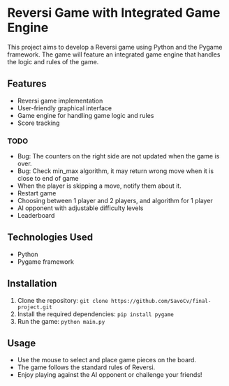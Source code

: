 # Reversi Game with Integrated Game Engine

This project aims to develop a Reversi game using Python and the Pygame framework. The game will feature an integrated game engine that handles the logic and rules of the game.

## Features

- Reversi game implementation
- User-friendly graphical interface
- Game engine for handling game logic and rules
- Score tracking

### TODO
- Bug: The counters on the right side are not updated when the game is over.
- Bug: Check min_max algorithm, it may return wrong move when it is close to end of game
- When the player is skipping a move, notify them about it.
- Restart game
- Choosing between 1 player and 2 players, and algorithm for 1 player
- AI opponent with adjustable difficulty levels
- Leaderboard

## Technologies Used

- Python
- Pygame framework

## Installation

1. Clone the repository: `git clone https://github.com/SavoCv/final-project.git`
2. Install the required dependencies: `pip install pygame`
3. Run the game: `python main.py`

## Usage

- Use the mouse to select and place game pieces on the board.
- The game follows the standard rules of Reversi.
- Enjoy playing against the AI opponent or challenge your friends!
